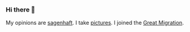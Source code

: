 ### Hi there 👋

My opinions are [sagenhaft](https://sagenhaft.space/).
I take [pictures](https://glass.photo/uwe).
I joined the <a rel="me" href="https://social.vivaldi.net/@uwedeportivo">Great Migration</a>.
